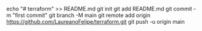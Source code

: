 echo "# terraform" >> README.md
git init
git add README.md
git commit -m "first commit"
git branch -M main
git remote add origin https://github.com/LaureanoFelipe/terraform.git
git push -u origin main
